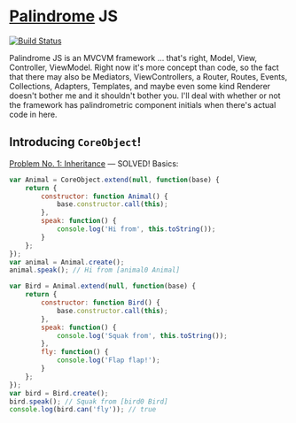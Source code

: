 # [Palindrome](http://en.wikipedia.org/wiki/Palindrome) JS

[![Build Status](https://travis-ci.org/mysterycommand/palindromejs.png?branch=master)](https://travis-ci.org/mysterycommand/palindromejs)

Palindrome JS is an MVCVM framework … that's right, Model, View, Controller, ViewModel. Right now it's more concept than code, so the fact that there may also be Mediators, ViewControllers, a Router, Routes, Events, Collections, Adapters, Templates, and maybe even some kind Renderer doesn't bother me and it shouldn't bother you. I'll deal with whether or not the framework has palindrometric component initials when there's actual code in here.

## Introducing `CoreObject`!

[Problem No. 1: Inheritance](https://github.com/mysterycommand/palindromejs/wiki/Problem-No.-1:-Inheritance) — SOLVED! Basics:

```javascript
var Animal = CoreObject.extend(null, function(base) {
    return {
        constructor: function Animal() {
            base.constructor.call(this);
        },
        speak: function() {
            console.log('Hi from', this.toString());
        }
    };
});
var animal = Animal.create();
animal.speak(); // Hi from [animal0 Animal]

var Bird = Animal.extend(null, function(base) {
    return {
        constructor: function Bird() {
            base.constructor.call(this);
        },
        speak: function() {
            console.log('Squak from', this.toString());
        },
        fly: function() {
            console.log('Flap flap!');
        }
    };
});
var bird = Bird.create();
bird.speak(); // Squak from [bird0 Bird]
console.log(bird.can('fly')); // true
```
